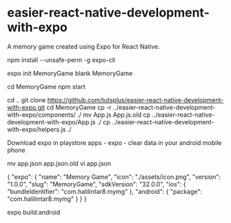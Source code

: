 # easier-react-native-development-with-expo
A memory game created using Expo for React Native.


npm install --unsafe-perm -g expo-cli

expo init MemoryGame
blank
MemoryGame

cd MemoryGame
npm start

cd ..
git clone https://github.com/tutsplus/easier-react-native-development-with-expo.git
cd MemoryGame
cp -r ../easier-react-native-development-with-expo/components/ ./
mv App.js App.js.old
cp ../easier-react-native-development-with-expo/App.js ./
cp ../easier-react-native-development-with-expo/helpers.js ./

Download expo in playstore
apps - expo - clear data in your android mobile phone

mv app.json app.json.old
vi app.json

{
   "expo": {
    "name": "Memory Game",
    "icon": "./assets/icon.png",
    "version": "1.0.0",
    "slug": "MemoryGame",
    "sdkVersion": "32.0.0",
    "ios": {
      "bundleIdentifier": "com.halilintar8.mymg"
    },
    "android": {
      "package": "com.halilintar8.mymg"
    }
   }
}
 

expo build:android

